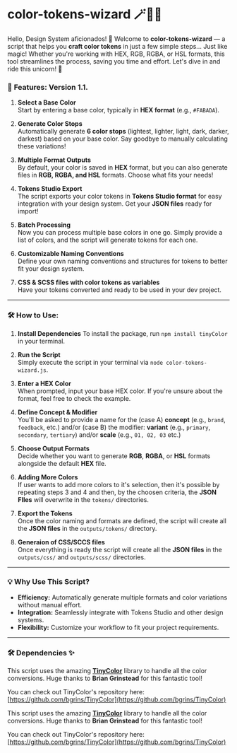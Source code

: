 # color-tokens-wizard 🪄🧙🎨

Hello, Design System aficionados! 👋 Welcome to **color-tokens-wizard** — a script that helps you **craft color tokens** in just a few simple steps... Just like magic!
Whether you're working with HEX, RGB, RGBA, or HSL formats, this tool streamlines the process, saving you time and effort. Let's dive in and ride this unicorn! 🦄

### 🚀 **Features: Version 1.1.**

1. **Select a Base Color**  
   Start by entering a base color, typically in **HEX format** (e.g., `#FABADA`).

2. **Generate Color Stops**  
   Automatically generate **6 color stops** (lightest, lighter, light, dark, darker, darkest) based on your base color. Say goodbye to manually calculating these variations!

3. **Multiple Format Outputs**  
   By default, your color is saved in **HEX** format, but you can also generate files in **RGB, RGBA, and HSL** formats. Choose what fits your needs!

4. **Tokens Studio Export**  
   The script exports your color tokens in **Tokens Studio format** for easy integration with your design system. Get your **JSON files** ready for import!

5. **Batch Processing**  
   Now you can process multiple base colors in one go. Simply provide a list of colors, and the script will generate tokens for each one.

6. **Customizable Naming Conventions**  
   Define your own naming conventions and structures for tokens to better fit your design system.

7. **CSS & SCSS files with color tokens as variables**  
   Have your tokens converted and ready to be used in your dev project.

---

### 🛠️ **How to Use:**

1. **Install Dependencies**
   To install the package, run `npm install tinyColor` in your terminal.

2. **Run the Script**  
   Simply execute the script in your terminal via `node color-tokens-wizard.js`.

3. **Enter a HEX Color**  
   When prompted, input your base HEX color. If you're unsure about the format, feel free to check the example.

4. **Define Concept & Modifier**  
   You'll be asked to provide a name for the (case A) **concept** (e.g., `brand`, `feedback`, etc.) and/or (case B) the modifier: **variant** (e.g., `primary`, `secondary`, `tertiary`) and/or **scale** (e.g., `01, 02, 03` etc.)

5. **Choose Output Formats**  
   Decide whether you want to generate **RGB**, **RGBA**, or **HSL** formats alongside the default **HEX** file.

6. **Adding More Colors**  
   If user wants to add more colors to it's selection, then it's possible by repeating steps 3 and 4 and then, by the choosen criteria, the **JSON FIles** will overwrite in the `tokens/` directories.

7. **Export the Tokens**  
   Once the color naming and formats are defined, the script will create all the **JSON files** in the `outputs/tokens/` directory.

8. **Generaion of CSS/SCCS files**  
   Once everything is ready the script will create all the **JSON files** in the `outputs/css/` and `outputs/scss/` directories.

---

### 💡 **Why Use This Script?**

- **Efficiency:** Automatically generate multiple formats and color variations without manual effort.
- **Integration:** Seamlessly integrate with Tokens Studio and other design systems.
- **Flexibility:** Customize your workflow to fit your project requirements.

---

### 🛠️ **Dependencies** ✨

This script uses the amazing **[TinyColor](https://github.com/bgrins/TinyColor)** library to handle all the color conversions. Huge thanks to **Brian Grinstead** for this fantastic tool!

You can check out TinyColor's repository here:  
[https://github.com/bgrins/TinyColor](https://github.com/bgrins/TinyColor)

This script uses the amazing **[TinyColor](https://github.com/bgrins/TinyColor)** library to handle all the color conversions. Huge thanks to **Brian Grinstead** for this fantastic tool!

You can check out TinyColor's repository here:  
[https://github.com/bgrins/TinyColor](https://github.com/bgrins/TinyColor)
